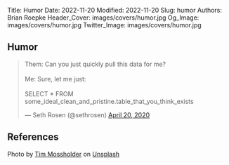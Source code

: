 Title: Humor
Date: 2022-11-20
Modified: 2022-11-20
Slug: humor
Authors: Brian Roepke
Header_Cover: images/covers/humor.jpg
Og_Image: images/covers/humor.jpg
Twitter_Image: images/covers/humor.jpg

## Humor

<blockquote class="twitter-tweet"><p lang="en" dir="ltr">Them: Can you just quickly pull this data for me?<br><br>Me: Sure, let me just: <br><br>SELECT * FROM some_ideal_clean_and_pristine.table_that_you_think_exists</p>&mdash; Seth Rosen (@sethrosen) <a href="https://twitter.com/sethrosen/status/1252291581320757249?ref_src=twsrc%5Etfw">April 20, 2020</a></blockquote> <script async src="https://platform.twitter.com/widgets.js" charset="utf-8"></script>

## References

Photo by <a href="https://unsplash.com/@timmossholder?utm_source=unsplash&utm_medium=referral&utm_content=creditCopyText">Tim Mossholder</a> on <a href="https://unsplash.com/s/photos/laugh?utm_source=unsplash&utm_medium=referral&utm_content=creditCopyText">Unsplash</a>
  
  
  
